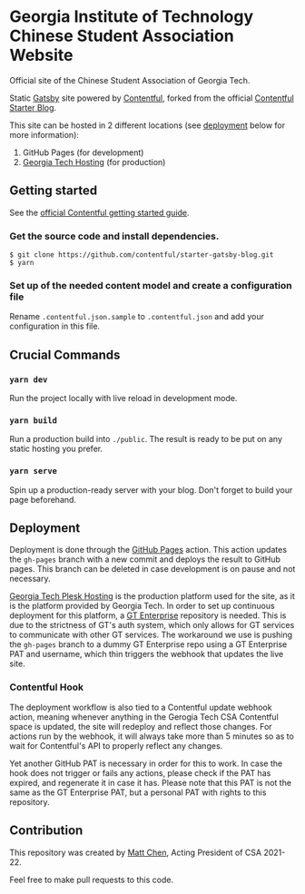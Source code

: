 # Georgia Institute of Technology Chinese Student Association Website

Official site of the Chinese Student Association of Georgia Tech.

Static [Gatsby](http://gatsbyjs.com/) site powered by [Contentful](https://www.contentful.com), forked from the official [Contentful Starter Blog](https://github.com/contentful/starter-gatsby-blog).

This site can be hosted in 2 different locations (see [deployment](#deployment) below for more information):

1. GitHub Pages (for development)
2. [Georgia Tech Hosting](https://hosting.gatech.edu) (for production)

## Getting started

See the [official Contentful getting started guide](https://www.contentful.com/developers/docs/tutorials/general/get-started/).

### Get the source code and install dependencies.

```
$ git clone https://github.com/contentful/starter-gatsby-blog.git
$ yarn
```

### Set up of the needed content model and create a configuration file

Rename `.contentful.json.sample` to `.contentful.json` and add your configuration in this file.

## Crucial Commands

### `yarn dev`

Run the project locally with live reload in development mode.

### `yarn build`

Run a production build into `./public`. The result is ready to be put on any static hosting you prefer.

### `yarn serve`

Spin up a production-ready server with your blog. Don't forget to build your page beforehand.

## Deployment

Deployment is done through the [GitHub Pages](https://github.com/marketplace/actions/github-pages-action) action. This action updates the `gh-pages` branch with a new commit and deploys the result to GitHub pages. This branch can be deleted in case development is on pause and not necessary.

[Georgia Tech Plesk Hosting](https://hosting.gatech.edu) is the production platform used for the site, as it is the platform provided by Georgia Tech. In order to set up continuous deployment for this platform, a [GT Enterprise](https://github.gatech.edu) repository is needed. This is due to the strictness of GT's auth system, which only allows for GT services to communicate with other GT services. The workaround we use is pushing the `gh-pages` branch to a dummy GT Enterprise repo using a GT Enterprise PAT and username, which thin triggers the webhook that updates the live site.

### Contentful Hook

The deployment workflow is also tied to a Contentful update webhook action, meaning whenever anything in the Gerogia Tech CSA Contentful space is updated, the site will redeploy and reflect those changes. For actions run by the webhook, it will always take more than 5 minutes so as to wait for Contentful's API to properly reflect any changes.

Yet another GitHub PAT is necessary in order for this to work. In case the hook does not trigger or fails any actions, please check if the PAT has expired, and regenerate it in case it has. Please note that this PAT is not the same as the GT Enterprise PAT, but a personal PAT with rights to this repository.

## Contribution

This repository was created by [Matt Chen](https://github.com/Fattimo), Acting President of CSA 2021-22.

Feel free to make pull requests to this code.
